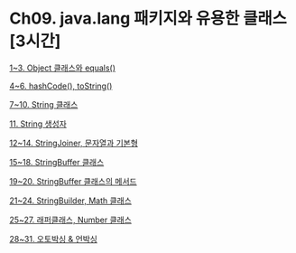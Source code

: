 # Ch09. java.lang 패키지와 유용한 클래스 [3시간]

[1~3. Object 클래스와 equals()](Ch09%20java%20lang%20%E1%84%91%E1%85%A2%E1%84%8F%E1%85%B5%E1%84%8C%E1%85%B5%E1%84%8B%E1%85%AA%20%E1%84%8B%E1%85%B2%E1%84%8B%E1%85%AD%E1%86%BC%E1%84%92%E1%85%A1%E1%86%AB%20%E1%84%8F%E1%85%B3%E1%86%AF%E1%84%85%E1%85%A2%E1%84%89%E1%85%B3%20%5B3%E1%84%89%E1%85%B5%E1%84%80%E1%85%A1%E1%86%AB%5D%20e3e66f0277544adea4a0491f35edf649/1~3%20Object%20%E1%84%8F%E1%85%B3%E1%86%AF%E1%84%85%E1%85%A2%E1%84%89%E1%85%B3%E1%84%8B%E1%85%AA%20equals()%203d6ce56c5d2f46fc80997497a018e641.md)

[4~6. hashCode(), toString()](Ch09%20java%20lang%20%E1%84%91%E1%85%A2%E1%84%8F%E1%85%B5%E1%84%8C%E1%85%B5%E1%84%8B%E1%85%AA%20%E1%84%8B%E1%85%B2%E1%84%8B%E1%85%AD%E1%86%BC%E1%84%92%E1%85%A1%E1%86%AB%20%E1%84%8F%E1%85%B3%E1%86%AF%E1%84%85%E1%85%A2%E1%84%89%E1%85%B3%20%5B3%E1%84%89%E1%85%B5%E1%84%80%E1%85%A1%E1%86%AB%5D%20e3e66f0277544adea4a0491f35edf649/4~6%20hashCode(),%20toString()%2068ee127e7f4247f19f0232d8f44280f5.md)

[7~10. String 클래스](Ch09%20java%20lang%20%E1%84%91%E1%85%A2%E1%84%8F%E1%85%B5%E1%84%8C%E1%85%B5%E1%84%8B%E1%85%AA%20%E1%84%8B%E1%85%B2%E1%84%8B%E1%85%AD%E1%86%BC%E1%84%92%E1%85%A1%E1%86%AB%20%E1%84%8F%E1%85%B3%E1%86%AF%E1%84%85%E1%85%A2%E1%84%89%E1%85%B3%20%5B3%E1%84%89%E1%85%B5%E1%84%80%E1%85%A1%E1%86%AB%5D%20e3e66f0277544adea4a0491f35edf649/7~10%20String%20%E1%84%8F%E1%85%B3%E1%86%AF%E1%84%85%E1%85%A2%E1%84%89%E1%85%B3%2057ce289b743e4b1697cc0161201961e0.md)

[11. String 생성자](Ch09%20java%20lang%20%E1%84%91%E1%85%A2%E1%84%8F%E1%85%B5%E1%84%8C%E1%85%B5%E1%84%8B%E1%85%AA%20%E1%84%8B%E1%85%B2%E1%84%8B%E1%85%AD%E1%86%BC%E1%84%92%E1%85%A1%E1%86%AB%20%E1%84%8F%E1%85%B3%E1%86%AF%E1%84%85%E1%85%A2%E1%84%89%E1%85%B3%20%5B3%E1%84%89%E1%85%B5%E1%84%80%E1%85%A1%E1%86%AB%5D%20e3e66f0277544adea4a0491f35edf649/11%20String%20%E1%84%89%E1%85%A2%E1%86%BC%E1%84%89%E1%85%A5%E1%86%BC%E1%84%8C%E1%85%A1%201e437d5c049443fc891669730ed831a3.md)

[12~14. StringJoiner, 문자열과 기본형](Ch09%20java%20lang%20%E1%84%91%E1%85%A2%E1%84%8F%E1%85%B5%E1%84%8C%E1%85%B5%E1%84%8B%E1%85%AA%20%E1%84%8B%E1%85%B2%E1%84%8B%E1%85%AD%E1%86%BC%E1%84%92%E1%85%A1%E1%86%AB%20%E1%84%8F%E1%85%B3%E1%86%AF%E1%84%85%E1%85%A2%E1%84%89%E1%85%B3%20%5B3%E1%84%89%E1%85%B5%E1%84%80%E1%85%A1%E1%86%AB%5D%20e3e66f0277544adea4a0491f35edf649/12~14%20StringJoiner,%20%E1%84%86%E1%85%AE%E1%86%AB%E1%84%8C%E1%85%A1%E1%84%8B%E1%85%A7%E1%86%AF%E1%84%80%E1%85%AA%20%E1%84%80%E1%85%B5%E1%84%87%E1%85%A9%E1%86%AB%E1%84%92%E1%85%A7%E1%86%BC%20053c0cbdd17c44869011cd5df5634891.md)

[15~18. StringBuffer 클래스](Ch09%20java%20lang%20%E1%84%91%E1%85%A2%E1%84%8F%E1%85%B5%E1%84%8C%E1%85%B5%E1%84%8B%E1%85%AA%20%E1%84%8B%E1%85%B2%E1%84%8B%E1%85%AD%E1%86%BC%E1%84%92%E1%85%A1%E1%86%AB%20%E1%84%8F%E1%85%B3%E1%86%AF%E1%84%85%E1%85%A2%E1%84%89%E1%85%B3%20%5B3%E1%84%89%E1%85%B5%E1%84%80%E1%85%A1%E1%86%AB%5D%20e3e66f0277544adea4a0491f35edf649/15~18%20StringBuffer%20%E1%84%8F%E1%85%B3%E1%86%AF%E1%84%85%E1%85%A2%E1%84%89%E1%85%B3%20622ad29cf10e445eb66bacb9a74942ef.md)

[19~20. StringBuffer 클래스의 메서드](Ch09%20java%20lang%20%E1%84%91%E1%85%A2%E1%84%8F%E1%85%B5%E1%84%8C%E1%85%B5%E1%84%8B%E1%85%AA%20%E1%84%8B%E1%85%B2%E1%84%8B%E1%85%AD%E1%86%BC%E1%84%92%E1%85%A1%E1%86%AB%20%E1%84%8F%E1%85%B3%E1%86%AF%E1%84%85%E1%85%A2%E1%84%89%E1%85%B3%20%5B3%E1%84%89%E1%85%B5%E1%84%80%E1%85%A1%E1%86%AB%5D%20e3e66f0277544adea4a0491f35edf649/19~20%20StringBuffer%20%E1%84%8F%E1%85%B3%E1%86%AF%E1%84%85%E1%85%A2%E1%84%89%E1%85%B3%E1%84%8B%E1%85%B4%20%E1%84%86%E1%85%A6%E1%84%89%E1%85%A5%E1%84%83%E1%85%B3%20dd816f8fb58e4be89b264aac4ffebe51.md)

[21~24. StringBuilder, Math 클래스](Ch09%20java%20lang%20%E1%84%91%E1%85%A2%E1%84%8F%E1%85%B5%E1%84%8C%E1%85%B5%E1%84%8B%E1%85%AA%20%E1%84%8B%E1%85%B2%E1%84%8B%E1%85%AD%E1%86%BC%E1%84%92%E1%85%A1%E1%86%AB%20%E1%84%8F%E1%85%B3%E1%86%AF%E1%84%85%E1%85%A2%E1%84%89%E1%85%B3%20%5B3%E1%84%89%E1%85%B5%E1%84%80%E1%85%A1%E1%86%AB%5D%20e3e66f0277544adea4a0491f35edf649/21~24%20StringBuilder,%20Math%20%E1%84%8F%E1%85%B3%E1%86%AF%E1%84%85%E1%85%A2%E1%84%89%E1%85%B3%20f9bb5784c07245b3bc719b73ebceb0d4.md)

[25~27. 래퍼클래스, Number 클래스](Ch09%20java%20lang%20%E1%84%91%E1%85%A2%E1%84%8F%E1%85%B5%E1%84%8C%E1%85%B5%E1%84%8B%E1%85%AA%20%E1%84%8B%E1%85%B2%E1%84%8B%E1%85%AD%E1%86%BC%E1%84%92%E1%85%A1%E1%86%AB%20%E1%84%8F%E1%85%B3%E1%86%AF%E1%84%85%E1%85%A2%E1%84%89%E1%85%B3%20%5B3%E1%84%89%E1%85%B5%E1%84%80%E1%85%A1%E1%86%AB%5D%20e3e66f0277544adea4a0491f35edf649/25~27%20%E1%84%85%E1%85%A2%E1%84%91%E1%85%A5%E1%84%8F%E1%85%B3%E1%86%AF%E1%84%85%E1%85%A2%E1%84%89%E1%85%B3,%20Number%20%E1%84%8F%E1%85%B3%E1%86%AF%E1%84%85%E1%85%A2%E1%84%89%E1%85%B3%20c33b41b5dfd94de9bc4eddef3cfbd2df.md)

[28~31. 오토박싱 & 언박싱](Ch09%20java%20lang%20%E1%84%91%E1%85%A2%E1%84%8F%E1%85%B5%E1%84%8C%E1%85%B5%E1%84%8B%E1%85%AA%20%E1%84%8B%E1%85%B2%E1%84%8B%E1%85%AD%E1%86%BC%E1%84%92%E1%85%A1%E1%86%AB%20%E1%84%8F%E1%85%B3%E1%86%AF%E1%84%85%E1%85%A2%E1%84%89%E1%85%B3%20%5B3%E1%84%89%E1%85%B5%E1%84%80%E1%85%A1%E1%86%AB%5D%20e3e66f0277544adea4a0491f35edf649/28~31%20%E1%84%8B%E1%85%A9%E1%84%90%E1%85%A9%E1%84%87%E1%85%A1%E1%86%A8%E1%84%89%E1%85%B5%E1%86%BC%20&%20%E1%84%8B%E1%85%A5%E1%86%AB%E1%84%87%E1%85%A1%E1%86%A8%E1%84%89%E1%85%B5%E1%86%BC%205aaa787e574847c09db6e1898186df53.md)